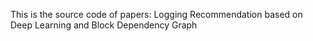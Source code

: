 This is the source code of papers: Logging Recommendation based on Deep Learning and Block Dependency Graph
